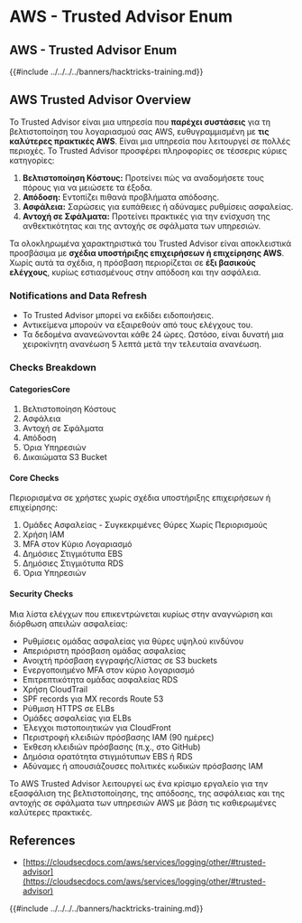 # AWS - Trusted Advisor Enum

## AWS - Trusted Advisor Enum

{{#include ../../../../banners/hacktricks-training.md}}

## AWS Trusted Advisor Overview

Το Trusted Advisor είναι μια υπηρεσία που **παρέχει συστάσεις** για τη βελτιστοποίηση του λογαριασμού σας AWS, ευθυγραμμισμένη με **τις καλύτερες πρακτικές AWS**. Είναι μια υπηρεσία που λειτουργεί σε πολλές περιοχές. Το Trusted Advisor προσφέρει πληροφορίες σε τέσσερις κύριες κατηγορίες:

1. **Βελτιστοποίηση Κόστους:** Προτείνει πώς να αναδομήσετε τους πόρους για να μειώσετε τα έξοδα.
2. **Απόδοση:** Εντοπίζει πιθανά προβλήματα απόδοσης.
3. **Ασφάλεια:** Σαρώσεις για ευπάθειες ή αδύναμες ρυθμίσεις ασφαλείας.
4. **Αντοχή σε Σφάλματα:** Προτείνει πρακτικές για την ενίσχυση της ανθεκτικότητας και της αντοχής σε σφάλματα των υπηρεσιών.

Τα ολοκληρωμένα χαρακτηριστικά του Trusted Advisor είναι αποκλειστικά προσβάσιμα με **σχέδια υποστήριξης επιχειρήσεων ή επιχείρησης AWS**. Χωρίς αυτά τα σχέδια, η πρόσβαση περιορίζεται σε **έξι βασικούς ελέγχους**, κυρίως εστιασμένους στην απόδοση και την ασφάλεια.

### Notifications and Data Refresh

- Το Trusted Advisor μπορεί να εκδίδει ειδοποιήσεις.
- Αντικείμενα μπορούν να εξαιρεθούν από τους ελέγχους του.
- Τα δεδομένα ανανεώνονται κάθε 24 ώρες. Ωστόσο, είναι δυνατή μια χειροκίνητη ανανέωση 5 λεπτά μετά την τελευταία ανανέωση.

### **Checks Breakdown**

#### CategoriesCore

1. Βελτιστοποίηση Κόστους
2. Ασφάλεια
3. Αντοχή σε Σφάλματα
4. Απόδοση
5. Όρια Υπηρεσιών
6. Δικαιώματα S3 Bucket

#### Core Checks

Περιορισμένα σε χρήστες χωρίς σχέδια υποστήριξης επιχειρήσεων ή επιχείρησης:

1. Ομάδες Ασφαλείας - Συγκεκριμένες Θύρες Χωρίς Περιορισμούς
2. Χρήση IAM
3. MFA στον Κύριο Λογαριασμό
4. Δημόσιες Στιγμιότυπα EBS
5. Δημόσιες Στιγμιότυπα RDS
6. Όρια Υπηρεσιών

#### Security Checks

Μια λίστα ελέγχων που επικεντρώνεται κυρίως στην αναγνώριση και διόρθωση απειλών ασφαλείας:

- Ρυθμίσεις ομάδας ασφαλείας για θύρες υψηλού κινδύνου
- Απεριόριστη πρόσβαση ομάδας ασφαλείας
- Ανοιχτή πρόσβαση εγγραφής/λίστας σε S3 buckets
- Ενεργοποιημένο MFA στον κύριο λογαριασμό
- Επιτρεπτικότητα ομάδας ασφαλείας RDS
- Χρήση CloudTrail
- SPF records για MX records Route 53
- Ρύθμιση HTTPS σε ELBs
- Ομάδες ασφαλείας για ELBs
- Έλεγχοι πιστοποιητικών για CloudFront
- Περιστροφή κλειδιών πρόσβασης IAM (90 ημέρες)
- Έκθεση κλειδιών πρόσβασης (π.χ., στο GitHub)
- Δημόσια ορατότητα στιγμιότυπων EBS ή RDS
- Αδύναμες ή απουσιάζουσες πολιτικές κωδικών πρόσβασης IAM

Το AWS Trusted Advisor λειτουργεί ως ένα κρίσιμο εργαλείο για την εξασφάλιση της βελτιστοποίησης, της απόδοσης, της ασφάλειας και της αντοχής σε σφάλματα των υπηρεσιών AWS με βάση τις καθιερωμένες καλύτερες πρακτικές.

## **References**

- [https://cloudsecdocs.com/aws/services/logging/other/#trusted-advisor](https://cloudsecdocs.com/aws/services/logging/other/#trusted-advisor)

{{#include ../../../../banners/hacktricks-training.md}}
